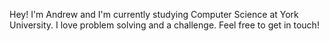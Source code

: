 Hey! I'm Andrew and I'm currently studying Computer Science at York University. I love problem solving and a challenge. Feel free to get in touch!
